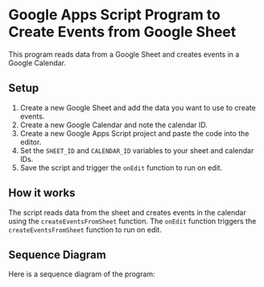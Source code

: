 # Google Apps Script Program to Create Events from Google Sheet

This program reads data from a Google Sheet and creates events in a Google Calendar.

## Setup

1. Create a new Google Sheet and add the data you want to use to create events.
2. Create a new Google Calendar and note the calendar ID.
3. Create a new Google Apps Script project and paste the code into the editor.
4. Set the `SHEET_ID` and `CALENDAR_ID` variables to your sheet and calendar IDs.
5. Save the script and trigger the `onEdit` function to run on edit.

## How it works

The script reads data from the sheet and creates events in the calendar using the `createEventsFromSheet` function. The `onEdit` function triggers the `createEventsFromSheet` function to run on edit.

## Sequence Diagram

Here is a sequence diagram of the program: